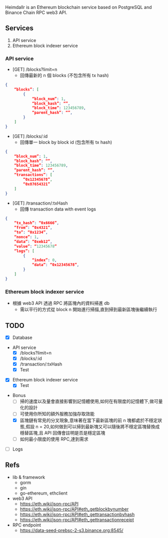

Heimdallr is an Ethereum blockchain service based on PostgreSQL and Binance Chain RPC web3 API.

## Services
1. API service
2. Ethereum block indexer service

### API service
- [GET] /blocks?limit=n 
  - 回傳最新的 n 個 blocks (不包含所有 tx hash) 
```json
{ 
    “blocks”: [ 
        { 
            “block_num”: 1, 
            “block_hash”: “”, 
            “block_time”: 123456789, 
            “parent_hash”: “”, 
        } 
    ] 
}
```

- [GET] /blocks/:id 
  - 回傳單一 block by block id (包含所有 tx hash) 
```json
{ 
    “block_num”: 1, 
    “block_hash”: “”, 
    “block_time”: 123456789, 
    “parent_hash”: “”, 
    “transactions”: [ 
        “0x12345678”, 
        “0x87654321” 
    ] 
}
```

- [GET] /transaction/:txHash 
  - 回傳 transaction data with event logs 
```json
{ 
    “tx_hash”: “0x6666”, 
    “from”: “0x4321”, 
    “to”: “0x1234”, 
    “nonce”: 1, 
    “data”: “0xeb12”, 
    “value”: “12345678” 
    “logs”: [ 
        { 
            “index”: 0, 
            “data”: “0x12345678”,
        } 
    ] 
}
```

### Ethereum block indexer service

- 根據 web3 API 透過 RPC 將區塊內的資料掃進 db
  - 需以平行的方式從 block n 開始進行掃描,直到掃到最新區塊後繼續執行

## TODO
- [x] Database
- API service
  - [x] /blocks?limit=n
  - [x] /blocks/:id
  - [x] /transaction/:txHash
  - [x] Test
- [x] Ethereum block indexer service
  - [x] Test
- Bonus
  - [ ] 掃的速度以及量會直接影響到記憶體使用,如何在有限度的記憶體下,做可量化的設計
  - [ ] 可使用你所知的額外服務加強存取效能
  - [x] 區塊鏈有常見的分叉現象,意味著在當下最新區塊的前 n 塊都處於不穩定狀態,假設 n = 20,如何做到可以掃到最新塊又可以隨後將不穩定區塊替換成穩替區塊,且 API 回傳會註明是否是穩定區塊
  - [ ] 如何最小限度的使用 RPC,達到需求
- [ ] Logs

## Refs
- lib & framework
  - gorm 
  - gin 
  - go-ethereum, ethclient 
- web3 API
  - https://eth.wiki/json-rpc/API 
  - https://eth.wiki/json-rpc/API#eth_getblockbynumber 
  - https://eth.wiki/json-rpc/API#eth_gettransactionbyhash 
  - https://eth.wiki/json-rpc/API#eth_gettransactionreceipt 
- RPC endpoint 
  - https://data-seed-prebsc-2-s3.binance.org:8545/
